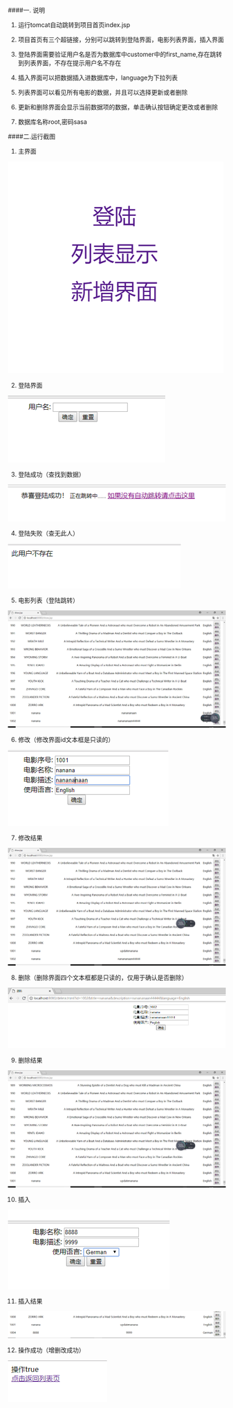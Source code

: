 ####一. 说明
1. 运行tomcat自动跳转到项目首页index.jsp

2. 项目首页有三个超链接，分别可以跳转到登陆界面，电影列表界面，插入界面

3. 登陆界面需要验证用户名是否为数据库中customer中的first_name,存在跳转到列表界面，不存在提示用户名不存在

4. 插入界面可以把数据插入进数据库中，language为下拉列表

5. 列表界面可以看见所有电影的数据，并且可以选择更新或者删除

6. 更新和删除界面会显示当前数据项的数据，单击确认按钮确定更改或者删除

7. 数据库名称root,密码sasa

####二.运行截图

1. 主界面

![Main](/img/main.png "Main")

2. 登陆界面

![login](/img/login.png "login")

3. 登陆成功（查找到数据）

![loginSuc](/img/loginSuc.png "loginSuc")

4. 登陆失败（查无此人）

![loginFail](/img/loginFail.png "loginFail")

5. 电影列表（登陆跳转）

![show](/img/show.png "show")

6. 修改（修改界面id文本框是只读的）

![update](/img/update.png "update")

7. 修改结果

![updateRes](/img/updateRes.png "updateRes")

8. 删除（删除界面四个文本框都是只读的，仅用于确认是否删除）

![delete](/img/delete.png "delete")

9. 删除结果

![deleteRes](/img/deleteRes.png "deleteRes")

10. 插入

![add](/img/add.png "add")

11. 插入结果

![addRes](/img/addRes.png "addRes")

12. 操作成功（增删改成功）

![opSuc](/img/opSuc.png "opSuc")




